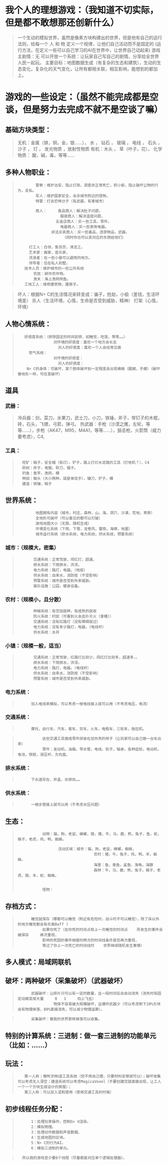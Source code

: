 # 我个人的理想游戏：（我知道不切实际，但是都不敢想那还创新什么）

> 一个生动的模拟世界，虽然是像素方块构建出的世界，但是他有自己的运行法则，给每一个  人  和  物  定义一个规律，让他们自己活动而不是固定的 (运行方法，在定义一些可以自己学习的AI在世界中，让世界自己动起来)
> 	游戏主剧情：无
> 	可以开放一个系统：让玩家自己写自己的剧情，分享给全世界人民一起玩。
> 	主要目标：地图数据生成（有复杂的生态和建筑），生动的生态变化，复杂化的天气变化，让所有都相关联，相互影响，能想到的都加上。

# 游戏的一些设定：（虽然不能完成都是空谈，但是努力去完成不就不是空谈了嘛）

## 基础方块类型：
> 	无机：金属（铁，铜，金，银……），  水  ，  钻石  ，  玻璃  ，  电线  ，  石头   ，  沙子  ，  灯  ，  发光物质   ，放射性物质
> 	有机：木头   ，  草（叶子，花），
> 	化学物质： 酸，碱，毒，等等……

## 多种人物职业：
>             警察：维护治安，阻止打架，调查非正常死亡，抓小偷，阻止破坏公物的行为，走私。
>             军人：维护国家安全，击杀城市附近的怪物。
>             特警：打击恐怖分子（有武器，有害城市）
>       
>             商人：     食品商人：解决肚子问题，
>                        服装商人：解决温度问题，
>                      五金店商人：买一些工具，零件。
>                        电器商人：买一些家用电器。
>                    非法买卖商人：买一些毒品，违禁物品，武器。
>                         （同时你也可以卖对应的东西给他们）
>       
>          打工人：白领，售货员，清洁工。
>          艺术家：画家，音乐家，
>          流浪者：在一些小巷可以避雨的地方。
>          领导者：住在私人别墅。
>        技术人员：维护城市的一些公共系统
>            农民：耕作农作物。
>            渔夫：海上渔网网鱼。
>        工地工人：维修建筑物，建房子。

> 坏人：根据N> C的生活情况来转变成：骗子，抢劫，小偷（差钱，生活环境差）
>                                  杀人（生活环境，心情，生命是否受到威胁，精神）
>                                  打架（心情，环境）

## 人物心情系统：
>       
>        好感度系统：（排除固定的时间安排，如睡觉，吃饭，等等……）
>                     对环境的好感度：喜欢一个地方会长去
>                       对人的好感度：喜欢一个人会经常见面
>          怒气系统：
>                     对环境的好感度：
>                       对人的好感度：
>         N> C的身体：可破坏，某个肢体破坏到一定程度会出现瘫痪（腿瘸，手瘸）（破环像地形一样，可任意破坏）


## 道具

### 武器：
> 	冷兵器：剑，菜刀，水果刀，武士刀，小刀，铁锤，斧子，带钉子的木棍，砖，石头，飞镖，弓箭，弹弓。
> 	热武器：手枪（沙漠之鹰，左轮，等等……），步枪（AK47，M95，M4A1，等等……），狙击枪，火箭筒（威力要考虑），C4,

### 工具：
> 		挖矿：稿子，安全帽（有灯），铲子，路上打烂水泥路的工具（打地机？），C4
> 		砍树：斧子，电锯，砍刀，锯子。
> 		钓鱼：鱼竿，渔网，桶
> 		种田：锄头（大小两种，就是单双手），镰刀，铲子，桶
> 		建造：铁锤，稿子

## 世界系统：
>             地图拥有内容（城市，村庄，森林，山，海，洞穴，沙漠，荒地，草原）
>             全地形可破坏（可以看见的都可以打破）
>             游戏地图大小（无限，随机生成）
>             环境变化系统（下雨，下雪，龙卷风，雷雨，海啸，地震）
>             城市运行系统（排水系统，电力系统，供水系统，预警系统）

### 城市：（规模大，密集）
>            交通系统：正常驾驶，闯红灯，超速。
>            排水系统：下雨排水，洪涝。
>            电力系统：路灯，电器。（地缆）
>            供水系统：自来水，消防栓（不受影响）
>            预警系统：城市是否受到外来威胁。
>            娱乐设施：公园，健身设备。

### 农村：（规模小，且分散）
>            种植系统：有空田就种，有成熟的就收
>            防火系统：村民（可看到火会去扑灭火（拿桶））
>            交通系统：没有红路灯（没有障碍就过）
>            电力系统：没有多少路灯，电器。（电线杆）
>            供水系统：水井

### 小镇：（规模一般，适当）
>            交通系统：正常驾驶，红路灯比较少，闯红灯比较多，超速多，。
>            排水系统：下雨排水，洪涝。
>            电力系统：路灯，电器。（电线杆）
>            供水系统：自来水，消防栓（不受影响）
>            预警系统：城市是否受到外来威胁。

### 电力系统：
> 			加入电线来模拟，可以考虑一根电线接上就可以用（不考虑电压，电流）

### 交通系统：
> 			摩托，自行车，汽车，客车，货车，火车，电瓶车，三轮车，拖拉机。

>                这些交通工具做成零件拼装在加外壳的样子（让玩家可以自己做一台车出来）
>                零件：发动机，油箱，导水管，电线，轮子，轴承，各种齿轮，电动机，电池，铁链，液压杆，方向盘。

### 排水系统：
> 			下水道存在，井盖，水排向……
### 供水系统：
> 			一根水管接上就可以用（不考虑水压问题）




## 生态： 
>                动物：猫，狗，老鼠，蟑螂，狼，猪，牛，马，鹿，熊，兔子，鱼，蛇，猴子，老虎，鸡，鸭，蜘蛛。
>                      
>                       活动区域：城市：猫，狗，老鼠，蟑螂，蜘蛛，
>                                       农村：猪，牛，兔子，鸡，鸭，羊，蜘蛛。
>                                       海里：鱼，章鱼，鲨鱼，海龟，海豚
>                                       森林：牛，马，鹿，熊，兔子，猴子，老虎，狼，羊，蛇，蜘蛛。
> 
> 
>                怪物：
> 
> 
> 
> 


## 存档方式：
> 			睡觉就保存（哪都可以睡觉（附近有危险时，战斗时不可以睡觉），除了床以外的地方睡觉都会有负面Baff )
>                如果你死了（在你死的时间点和上一次睡觉的时间点    所发生的事件会被保存     再次重现，
>                影响你死因的事件根据你两次的时间线条件是否再次重现，
>                等过了你上一次死亡的时间线时    世界继续随机发生事情）

## 多人模式：局域网联机

## 破坏：两种破坏（采集破坏）（武器破坏）
> 			武器破坏：让碎片只可以有一定的数量，且一段时间后会自动消失（消失时有固定动画变成大量     0   1     向上飞去）
>                 	  物体不容易被大规模破坏，且爆炸武器少（可以考虑剩下20%方块会有物理掉落，80%直接消失，可以减少物理运算）。

> 			采集破坏：像我的世界那样掉落可以收集。

## 特别的计算系统：三进制：做一套三进制的功能单元（比如：……）

## 玩法：
> 		 第一人称；像MC的制造工具系统（但不用自己摆，只要材料足够就可以）；破坏收集可以考虑无人深空；建造系统可以考虑MagicaVoxel（不要创建完就直接出现，让工人一个一个方块生成设计的房屋）；
>        第三人称：可以加入混和使用（使用交通工具的时候）


## 初步线程任务分配：

> 			1：处理玩家操作，控制G> U渲染。
> 			2：模拟物理。
> 			3：处理动作数据和声音数据。
> 			4：生成地图的区块。
> 			5：N> C的行为AI。
> 			6：模拟三进制的单元。

> 		所以我的游戏至少要6个线程（尽量都是对应单个逻辑处理器）。
